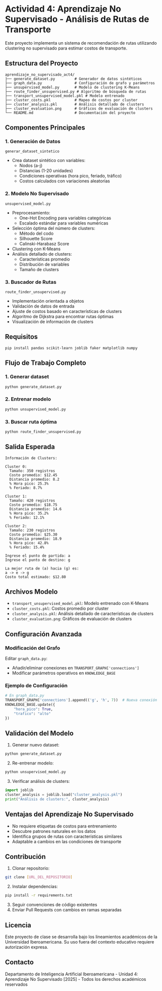 # Actividad 4: Aprendizaje No Supervisado - Análisis de Rutas de Transporte

Este proyecto implementa un sistema de recomendación de rutas utilizando clustering no supervisado para estimar costos de transporte.

## Estructura del Proyecto

```
aprendizaje_no_supervisado_act4/
├── generate_dataset.py         # Generador de datos sintéticos
├── graph_data.py               # Configuración de grafo y parámetros
├── unsupervised_model.py       # Modelo de clustering K-Means
├── route_finder_unsupervised.py # Algoritmo de búsqueda de rutas
├── transport_unsupervised_model.pkl # Modelo entrenado
├── cluster_costs.pkl           # Mapeo de costos por cluster
├── cluster_analysis.pkl        # Análisis detallado de clusters
├── cluster_evaluation.png      # Gráficos de evaluación de clusters
└── README.md                   # Documentación del proyecto
```

## Componentes Principales

### 1. Generación de Datos
`generar_dataset_sintetico`

- Crea dataset sintético con variables:
  - Nodos (a-j)
  - Distancias (1-20 unidades)
  - Condiciones operativas (hora pico, feriado, tráfico)
  - Costos calculados con variaciones aleatorias

### 2. Modelo No Supervisado
`unsupervised_model.py`

- Preprocesamiento:
  - One-Hot Encoding para variables categóricas
  - Escalado estándar para variables numéricas
- Selección óptima del número de clusters:
  - Método del codo
  - Silhouette Score
  - Calinski-Harabasz Score
- Clustering con K-Means
- Análisis detallado de clusters:
  - Características promedio
  - Distribución de variables
  - Tamaño de clusters

### 3. Buscador de Rutas
`route_finder_unsupervised.py`

- Implementación orientada a objetos
- Validación de datos de entrada
- Ajuste de costos basado en características de clusters
- Algoritmo de Dijkstra para encontrar rutas óptimas
- Visualización de información de clusters

## Requisitos
```
pip install pandas scikit-learn joblib faker matplotlib numpy
```

## Flujo de Trabajo Completo

### 1. Generar dataset
```bash
python generate_dataset.py
```

### 2. Entrenar modelo
```bash
python unsupervised_model.py
```

### 3. Buscar ruta óptima
```bash
python route_finder_unsupervised.py
```

## Salida Esperada
```
Información de Clusters:

Cluster 0:
  Tamaño: 350 registros
  Costo promedio: $12.45
  Distancia promedio: 8.2
  % Hora pico: 25.3%
  % Feriado: 8.7%

Cluster 1:
  Tamaño: 420 registros
  Costo promedio: $18.75
  Distancia promedio: 14.6
  % Hora pico: 35.2%
  % Feriado: 12.1%

Cluster 2:
  Tamaño: 230 registros
  Costo promedio: $25.30
  Distancia promedio: 18.9
  % Hora pico: 42.8%
  % Feriado: 15.4%

Ingrese el punto de partida: a
Ingrese el punto de destino: g

La mejor ruta de (a) hacia (g) es:
a -> e -> g
Costo total estimado: $12.80
```

## Archivos Modelo
- `transport_unsupervised_model.pkl`: Modelo entrenado con K-Means
- `cluster_costs.pkl`: Costos promedio por cluster
- `cluster_analysis.pkl`: Análisis detallado de características de clusters
- `cluster_evaluation.png`: Gráficos de evaluación de clusters

## Configuración Avanzada

### Modificación del Grafo
Editar `graph_data.py`:
- Añadir/eliminar conexiones en `TRANSPORT_GRAPH['connections']`
- Modificar parámetros operativos en `KNOWLEDGE_BASE`

### Ejemplo de Configuración
```python
# En graph_data.py
TRANSPORT_GRAPH['connections'].append(('g', 'h', 7))  # Nueva conexión
KNOWLEDGE_BASE.update({
    "hora_pico": True,
    "trafico": "alto"
})
```

## Validación del Modelo
1. Generar nuevo dataset:
```bash
python generate_dataset.py
```

2. Re-entrenar modelo:
```bash
python unsupervised_model.py
```

3. Verificar análisis de clusters:
```python
import joblib
cluster_analysis = joblib.load("cluster_analysis.pkl")
print("Análisis de clusters:", cluster_analysis)
```

## Ventajas del Aprendizaje No Supervisado
- No requiere etiquetas de costos para entrenamiento
- Descubre patrones naturales en los datos
- Identifica grupos de rutas con características similares
- Adaptable a cambios en las condiciones de transporte

## Contribución
1. Clonar repositorio:
```bash
git clone [URL_DEL_REPOSITORIO]
```

2. Instalar dependencias:
```bash
pip install -r requirements.txt
```

3. Seguir convenciones de código existentes
4. Enviar Pull Requests con cambios en ramas separadas

## Licencia
Este proyecto de clase se desarrolla bajo los lineamientos académicos de la Universidad Iberoamericana. Su uso fuera del contexto educativo requiere autorización expresa.

## Contacto
Departamento de Inteligencia Artificial Iberoamericana - Unidad 4: Aprendizaje No Supervisado [2025] - Todos los derechos académicos reservados
